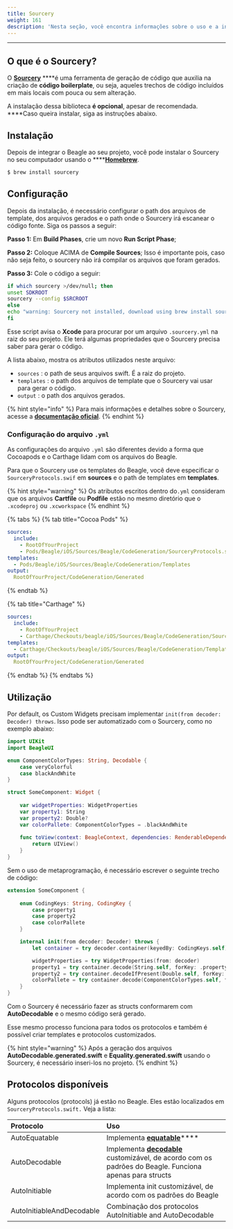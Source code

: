 ```yaml
---
title: Sourcery
weight: 161
description: 'Nesta seção, você encontra informações sobre o uso e a instalação do Sourcery'
---
```


---

## O que é o Sourcery?

O [**Sourcery**](https://github.com/krzysztofzablocki/Sourcery) ****é uma ferramenta de geração de código que auxilia na criação de **código boilerplate**, ou seja, aqueles trechos de código incluídos em mais locais com pouca ou sem alteração.

A instalação dessa biblioteca **é opcional**, apesar de recomendada. ****Caso queira instalar, siga as instruções abaixo.

## Instalação

Depois de integrar o Beagle ao seu projeto, você pode instalar o Sourcery no seu computador usando o ****[**Homebrew**](https://brew.sh/).

```bash
$ brew install sourcery
```

## Configuração

Depois da instalação, é necessário configurar o path dos arquivos de template, dos arquivos gerados e o path onde o Sourcery irá escanear o código fonte. Siga os passos a seguir: 

**Passo 1:** Em **Build Phases**, crie um novo **Run Script Phase**;

**Passo 2:** Coloque ACIMA de **Compile Sources**; Isso é importante pois, caso não seja feito, o sourcery não irá compilar os arquivos que foram gerados.

**Passo 3:** Cole o código a seguir: 

```bash
if which sourcery >/dev/null; then
unset SDKROOT
sourcery --config $SRCROOT
else
echo "warning: Sourcery not installed, download using brew install sourcery"
fi
```

Esse script avisa o **Xcode** para procurar por um arquivo `.sourcery.yml` na raiz do seu projeto.  Ele terá algumas propriedades que o Sourcery precisa saber para gerar o código. 

A lista abaixo, mostra os atributos utilizados neste arquivo:

* `sources` : o path de seus arquivos swift. É a raiz do projeto.
* `templates` : o path dos arquivos de template que o Sourcery vai usar para gerar o código.
* `output` : o path dos arquivos gerados.

{% hint style="info" %}
Para mais informações e detalhes sobre o Sourcery, acesse a [**documentação oficial**](https://cdn.rawgit.com/krzysztofzablocki/Sourcery/master/docs/usage.html#configuration-file).
{% endhint %}

### Configuração do arquivo `.yml`

As configurações do arquivo `.yml` são diferentes devido a forma que Cocoapods e o Carthage lidam com os arquivos do Beagle. 

Para que o Sourcery use os templates do Beagle, você deve especificar o `SourceryProtocols.swif` em **sources** e o path de templates em **templates**.

{% hint style="warning" %}
Os atributos escritos dentro do`.yml` consideram que  os arquivos **Cartfile** ou **Podfile** estão no mesmo diretório que o `.xcodeproj` ou `.xcworkspace`
{% endhint %}

{% tabs %}
{% tab title="Cocoa Pods" %}
```yaml
sources:
  include:
    - RootOfYourProject
    - Pods/Beagle/iOS/Sources/Beagle/CodeGeneration/SourceryProtocols.swift
templates:
  - Pods/Beagle/iOS/Sources/Beagle/CodeGeneration/Templates
output:
  RootOfYourProject/CodeGeneration/Generated
```
{% endtab %}

{% tab title="Carthage" %}
```yaml
sources:
  include:
    - RootOfYourProject
    - Carthage/Checkouts/beagle/iOS/Sources/Beagle/CodeGeneration/SourceryProtocols.swift
templates:
  - Carthage/Checkouts/beagle/iOS/Sources/Beagle/CodeGeneration/Templates
output:
  RootOfYourProject/CodeGeneration/Generated
```
{% endtab %}
{% endtabs %}

## Utilização

Por default, os Custom Widgets precisam implementar  `init(from decoder: Decoder) throws`.  Isso pode ser automatizado com o Sourcery, como no exemplo abaixo:

```swift
import UIKit
import BeagleUI

enum ComponentColorTypes: String, Decodable {
    case veryColorful
    case blackAndWhite
}

struct SomeComponent: Widget {
    
    var widgetProperties: WidgetProperties
    var property1: String
    var property2: Double?
    var colorPallete: ComponentColorTypes = .blackAndWhite
    
    func toView(context: BeagleContext, dependencies: RenderableDependencies) -> UIView {
        return UIView()
    }
}
```

Sem o uso de metaprogramação, é necessário escrever o seguinte trecho de código:

```swift
extension SomeComponent {
    
    enum CodingKeys: String, CodingKey {
        case property1
        case property2
        case colorPallete
    }

    internal init(from decoder: Decoder) throws {
        let container = try decoder.container(keyedBy: CodingKeys.self)

        widgetProperties = try WidgetProperties(from: decoder)
        property1 = try container.decode(String.self, forKey: .property1)
        property2 = try container.decodeIfPresent(Double.self, forKey: .property2)
        colorPallete = try container.decode(ComponentColorTypes.self, forKey: .colorPallete)
    }
}
```

Com o Sourcery é necessário fazer as structs conformarem com **AutoDecodable** e o mesmo código será gerado. 

Esse mesmo processo funciona para todos os protocolos e também é possível criar templates e protocolos customizados.

{% hint style="warning" %}
 Após a geração dos arquivos **AutoDecodable.generated.swift** e **Equality.generated.swift** usando o Sourcery, é necessário inseri-los no projeto.
{% endhint %}

## **Protocolos disponíveis**

Alguns protocolos \(protocols\) já estão no Beagle. Eles estão localizados em `SourceryProtocols.swift.` Veja a lista: 

| Protocolo | Uso |
| :--- | :--- |
| AutoEquatable | Implementa [**equatable**](https://developer.apple.com/documentation/swift/equatable)\*\*\*\* |
| AutoDecodable | Implementa [**decodable**](https://developer.apple.com/documentation/swift/decodable) customizável, de acordo com os padrões do Beagle. Funciona apenas para structs |
| AutoInitiable | Implementa init customizável, de acordo com os padrões do Beagle |
| AutoInitiableAndDecodable | Combinação dos protocolos AutoInitiable and AutoDecodable |
